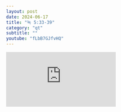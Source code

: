 ```yaml
---
layout: post
date: 2024-06-17
title: "눅 5:33-39"
category: "qt"
subtitle: ""
youtube: "fLbB7GJfvHQ"
---
```


<div class="youtube margin-large">
    <iframe src="https://www.youtube.com/embed/fLbB7GJfvHQ" title="YouTube video player" frameborder="0" allow="accelerometer; autoplay; clipboard-write; encrypted-media; gyroscope; picture-in-picture; web-share" allowfullscreen></iframe>
</div>

